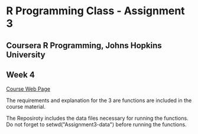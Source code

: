 # R Programming Class - Assignment 3
## Coursera R Programming, Johns Hopkins University 
## Week 4
[Course Web Page](https://www.coursera.org/learn/r-programming)

The requirements and explanation for the 3 are functions are included in the course material. 

The Reposiroty includes the data files necessary for running the functions.
Do not forget to setwd("Assignment3-data") before running the functions.
